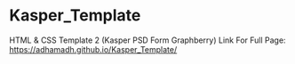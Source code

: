 # Kasper_Template
HTML &amp; CSS Template 2 (Kasper PSD Form Graphberry)
Link For Full Page:
https://adhamadh.github.io/Kasper_Template/
